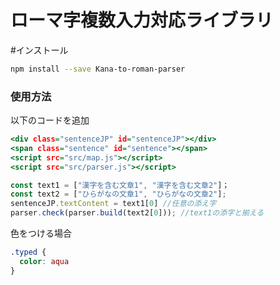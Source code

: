 # ローマ字複数入力対応ライブラリ

#インストール

```sh
npm install --save Kana-to-roman-parser
```

### 使用方法

以下のコードを追加

```html:index.html
<div class="sentenceJP" id="sentenceJP"></div>
<span class="sentence" id="sentence"></span>
<script src="src/map.js"></script>
<script src="src/parser.js"></script>
```

```js:parser.js
const text1 = ["漢字を含む文章1", "漢字を含む文章2"]；
const text2 = ["ひらがなの文章1", "ひらがなの文章2"];
sentenceJP.textContent = text1[0] //任意の添え字
parser.check(parser.build(text2[0])); //text1の添字と揃える
```

色をつける場合

```css:style.css
.typed {
  color: aqua
}
```
